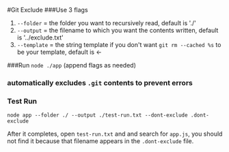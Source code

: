 #Git Exclude
###Use 3 flags
1. `--folder` = the folder you want to recursively read, default is './'
2. `--output` = the filename to which you want the contents written, default is '../exclude.txt'
3. `--template` = the string template if you don't want `git rm --cached %s` to be your template, default is <-

###Run 
`node ./app` (append flags as needed)
### automatically excludes `.git` contents to prevent errors

### Test Run
`node app --folder ./ --output ./test-run.txt --dont-exclude .dont-exclude`

After it completes, open `test-run.txt` and and search for `app.js`, you should not find it because that filename appears in the `.dont-exclude` file.

